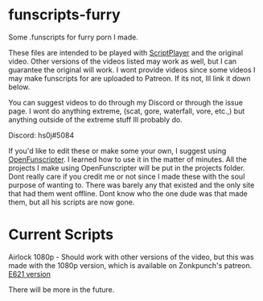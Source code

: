 # funscripts-furry
Some .funscripts for furry porn I made.

These files are intended to be played with [ScriptPlayer](https://github.com/FredTungsten/ScriptPlayer) and the original video.  Other versions of the videos listed may work as well, but I can guarantee the original will work.  I wont provide videos since some videos I may make funscripts for are uploaded to Patreon.  If its not, Ill link it down below.

You can suggest videos to do through my Discord or through the issue page.  I wont do anything extreme, (scat, gore, waterfall, vore, etc.,) but anything outside of the extreme stuff Ill probably do.

Discord: hs0j#5084

If you'd like to edit these or make some your own, I suggest using [OpenFunscripter](https://github.com/OpenFunscripter/OFS).  I learned how to use it in the matter of minutes.  All the projects I make using OpenFunscripter will be put in the projects folder.  Dont really care if you credit me or not since I made these with the soul purpose of wanting to.  There was barely any that existed and the only site that had them went offline.  Dont know who the one dude was that made them, but all his scripts are now gone.

# Current Scripts
Airlock 1080p - Should work with other versions of the video, but this 
was made with the 1080p version, which is available on Zonkpunch's patreon.
[E621 version](https://e621.net/posts/2848682)

There will be more in the future.
